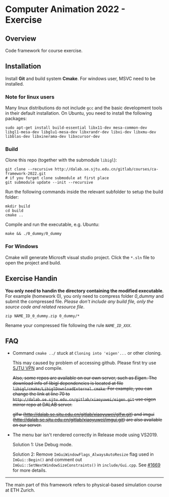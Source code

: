 # Computer Animation 2022 - Exercise

## Overview

Code framework for course exercise.

## Installation

Install **Git** and build system **Cmake**. For windows user, MSVC need to be installed.

### Note for linux users

Many linux distributions do not include `gcc` and the basic development tools in their default installation. On Ubuntu, you need to install the following packages:

```
sudo apt-get install build-essential libx11-dev mesa-common-dev libgl1-mesa-dev libglu1-mesa-dev libxrandr-dev libxi-dev libxmu-dev libblas-dev libxinerama-dev libxcursor-dev
```

### Build

Clone this repo (together with the submodule `libigl`):
```
git clone --recursive http://dalab.se.sjtu.edu.cn/gitlab/courses/ca-framework-2022.git
# if you forget clone submodule at first place
git submodule update --init --recursive
``` 

Run the following commands inside the relevant subfolder to setup the build folder:
```
mkdir build
cd build
cmake ..
```

Compile and run the executable, e.g. Ubuntu:
```
make && ./0_dummy/0_dummy
```

### For Windows

Cmake will generate Microsft visual studio project. Click the `*.sln` file to open the project and build.

## Exercise Handin

**You only need to handin the directory containing the modified executable**. For example (homework 0), you only need to compress folder *0_dummy* and submit the compressed file. *Please don't include any build file, only the source code and related resource file*.

```
zip NAME_ID_0_dummy.zip 0_dummy/*
```

Rename your compressed file following the rule *`NAME_ID_XXX`*.


## FAQ

* Command `cmake ../` stuck at `Cloning into 'eigen'...` or other cloning.

    This may caused by problem of accessing github. Please first try use [SJTU VPN](!https://net.sjtu.edu.cn/wlfw/VPN.htm) and compile. 

    ~~Also, some repos are available on our own server, such as *Eigen*. The download info of libigl dependencies is located at file `libigl/cmake/LibiglDownloadExternal.cmake`. For example, you can change the link at line 70 to `http://dalab.se.sjtu.edu.cn/gitlab/xiaoyuwei/eigen.git` use eigen mirror repo at DALAB server.~~

    ~~glfw (http://dalab.se.sjtu.edu.cn/gitlab/xiaoyuwei/glfw.git) and imgui (http://dalab.se.sjtu.edu.cn/gitlab/xiaoyuwei/imgui.git) are also available on our server.~~

* The menu bar isn't rendered correctly in Release mode using VS2019.

    Solution 1: Use Debug mode.

    Solution 2: Remove `ImGuiWindowFlags_AlwaysAutoResize` flag used in `ImGui::Begin()` and comment out `ImGui::SetNextWindowSizeConstraints()` in `include/Gui.cpp`. See [#1669](https://github.com/libigl/libigl/issues/1669) for more details.

    

----

The main part of this framework refers to physical-based simulation course at ETH Zurich.
